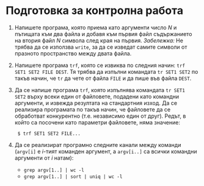 # Подготовка за контролна работа

1. Напишете програма, която приема като аргументи число *N* и пътищата към два файла и добавя към първия файл съдържанието на втория файл *N* символа след края на първия.
    *Забележка:* Не трябва да се използва `write`, за да се изведат самите символи от празното пространство между двата файла.

2. Напишете програма `trf`, която се извиква по следния начин: `trf SET1 SET2 FILE DEST`.  Тя трябва да изпълни командата `tr SET1 SET2` по такъв начин, че `tr` да чете от файла `FILE` и да пише във файла `DEST`.

3. Да се напише програма `trf`, която изпълнява командата `tr SET1 SET2` върху всеки един от файловете, подадени като командни аргументи, и извежда резултата на стандартния изход.  Да се реализира програмата по такъв начин, че файловете да се обработват конкурентно (т.е. независимо един от друг).  Редът, в който са посочени като параметри файловете, няма значение:

        $ trf SET1 SET2 FILE...

4. Да се реализират програмно следните канали между команди (`argv[i]` е *i*-тият команден аргумент, а `argv[i..]` са всички командни аргументи от *i* натам):

   * `grep argv[1..] | wc -l`
   * `grep argv[1..] | sort | uniq | wc -l`
